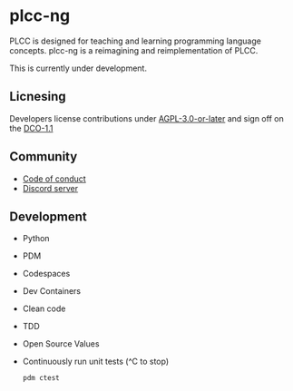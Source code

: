 # plcc-ng

PLCC is designed for teaching and learning programming language concepts.
plcc-ng is a reimagining and reimplementation of PLCC.

This is currently under development.

## Licnesing

Developers license contributions under [AGPL-3.0-or-later](LICENSES/AGPL-3.0-or-later.txt) and sign off on the
[DCO-1.1](DCO-1.1.txt)

## Community

- [Code of conduct](CODE_OF_CONDUCT.md)
- [Discord server]((https://discord.gg/EVtNSxS9E2))

## Development

- Python
- PDM
- Codespaces
- Dev Containers
- Clean code
- TDD
- Open Source Values
- Continuously run unit tests (^C to stop)

    ```bash
    pdm ctest
    ```
